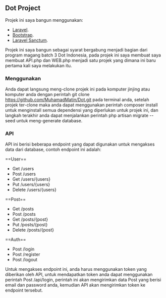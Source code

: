 ## Dot Project

Projek ini saya bangun menggunakan:

-   [Laravel](https://laravel.com).
-   [Bootstrap](https://getbootstrap.com).
-   [Laravel Sanctum](https://github.com/laravel/sanctum).

Projek ini saya bangun sebagai syarat bergabung menjadi bagian dari program magang batch 3 Dot Indonesia, pada projek ini saya membuat saya membuat API.php dan WEB.php menjadi satu projek yang dimana ini baru pertama kali saya melakukan itu.

### Menggunakan

Anda dapat langsung meng-clone projek ini pada komputer jinjing atau komputer anda dengan perintah git clone https://github.com/MuhamadMatin/Dot.git pada terminal anda, setelah projek ter-clone maka anda dapat menggunakan perintah composer install untuk menginstall semua dependensi yang diperlukan untuk projek ini, dan langkah terakhir anda dapat menjalankan perintah php artisan migrate --seed untuk meng-generate database.

### API

API ini berisi beberapa endpoint yang dapat digunakan untuk mengakses data dari database, contoh endpoint ini adalah:

==User==

-   Get /users
-   Post /users
-   Get /users/{users}
-   Put /users/{users}
-   Delete /users/{users}

==Post==

-   Get /posts
-   Post /posts
-   Get /posts/{post}
-   Put /posts/{post}
-   Delete /posts/{post}

==Auth==

-   Post /login
-   Post /register
-   Post /logout

Untuk mengakses endpoint ini, anda harus menggunakan token yang diberikan oleh API, untuk mendapatkan token anda dapat menggunakan perintah Post /api/login, perintah ini akan mengirimkan data Post yang berisi email dan password anda, kemudian API akan mengirimkan token ke endpoint tersebut.

